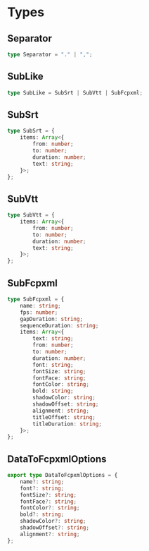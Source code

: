 # Types

## Separator

```ts
type Separator = "." | ",";
```

## SubLike

```ts
type SubLike = SubSrt | SubVtt | SubFcpxml;
```

## SubSrt

```ts
type SubSrt = {
	items: Array<{
		from: number;
		to: number;
		duration: number;
		text: string;
	}>;
};
```

## SubVtt

```ts
type SubVtt = {
	items: Array<{
		from: number;
		to: number;
		duration: number;
		text: string;
	}>;
};
```

## SubFcpxml

```ts
type SubFcpxml = {
	name: string;
	fps: number;
	gapDuration: string;
	sequenceDuration: string;
	items: Array<{
		text: string;
		from: number;
		to: number;
		duration: number;
		font: string;
		fontSize: string;
		fontFace: string;
		fontColor: string;
		bold: string;
		shadowColor: string;
		shadowOffset: string;
		alignment: string;
		titleOffset: string;
		titleDuration: string;
	}>;
};
```

## DataToFcpxmlOptions

```ts
export type DataToFcpxmlOptions = {
	name?: string;
	font?: string;
	fontSize?: string;
	fontFace?: string;
	fontColor?: string;
	bold?: string;
	shadowColor?: string;
	shadowOffset?: string;
	alignment?: string;
};
```

